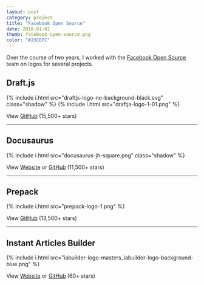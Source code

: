 ```yaml
---
layout: post
category: project
title: "Facebook Open Source"
date: 2018-01-01
thumb: facebook-open-source.png
color: "#23CEFC"
---
```


Over the course of two years, I worked with the <a href="https://opensource.facebook.com/">Facebook Open Source</a> team on logos for several projects.

## Draft.js

{% include i.html src="draftjs-logo-no-background-black.svg" class="shadow" %}
{% include i.html src="draftjs-logo-1-01.png" %}

View <a href="https://github.com/facebook/draft-js">GitHub</a> (15,500+ stars)

<hr>

## Docusaurus

{% include i.html src="docusaurus-jh-square.png" class="shadow" %}

View <a href="https://docusaurus.io/">Website</a> or <a href="https://github.com/facebook/docusaurus">GitHub</a> (11,500+ stars)

<hr>

## Prepack

{% include i.html src="prepack-logo-1.png" %}

View <a href="https://github.com/facebook/prepack">GitHub</a> (13,500+ stars)

<hr>

## Instant Articles Builder

{% include i.html src="iabuilder-logo-masters_iabuilder-logo-background-blue.png" %}

View <a href="https://facebook.github.io/instant-articles-builder/">Website</a> or <a href="https://github.com/facebook/instant-articles-builder">GitHub</a> (60+ stars)
